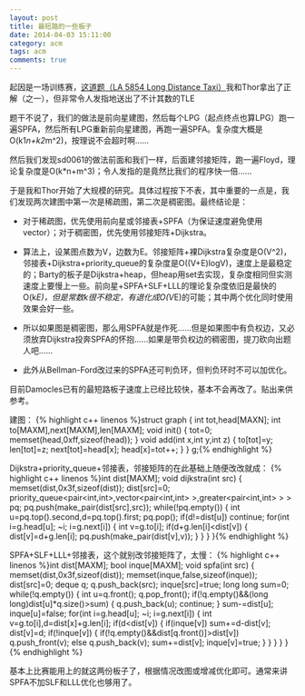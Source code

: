 ```yaml
---
layout: post
title: 最短路的一些板子
date: 2014-04-03 15:11:00
category: acm
tags: acm
comments: true
---
```

起因是一场训练赛，[这道题（LA 5854 Long Distance Taxi）](https://icpcarchive.ecs.baylor.edu/index.php?option=com_onlinejudge&Itemid=8&page=show_problem&problem=3865)我和Thor拿出了正解（之一），但非常令人发指地送出了不计其数的TLE

题干不说了，我们的做法是前向星建图，然后每个LPG（起点终点也算LPG）跑一遍SPFA，然后所有LPG重新前向星建图，再跑一遍SPFA。复杂度大概是O(k1*n+k2*m^2)，按理说不会超时啊……

然后我们发现sd0061的做法前面和我们一样，后面建邻接矩阵，跑一遍Floyd，理论复杂度是O(k*n+m^3)；令人发指的是竟然比我们的程序快一倍……

于是我和Thor开始了大规模的研究。具体过程按下不表，其中重要的一点是，我们发现两次建图中第一次是稀疏图，第二次是稠密图。最终结论是：

- 对于稀疏图，优先使用前向星或邻接表+SPFA（为保证速度避免使用vector）；对于稠密图，优先使用邻接矩阵+Dijkstra。

- 算法上，设某图点数为V，边数为E。邻接矩阵+裸Dijkstra复杂度是O(V^2)，邻接表+Dijkstra+priority_queue的复杂度是O((V+E)logV)，速度上是最稳定的；Barty的板子是Dijkstra+heap，但heap用set去实现，复杂度相同但实测速度上要慢上一些。前向星+SPFA+SLF+LLL的理论复杂度依旧是最快的O(k*E)，但是常数k很不稳定，有退化成O(V*E)的可能；其中两个优化同时使用效果会好一些。

- 所以如果图是稠密图，那么用SPFA就是作死……但是如果图中有负权边，又必须放弃Dijkstra投奔SPFA的怀抱……如果是带负权边的稠密图，提刀砍向出题人吧……

- 此外从Bellman-Ford改过来的SPFA还可判负环，但判负环时不可以加优化。

目前Damocles已有的最短路板子速度上已经比较快，基本不会再改了。贴出来供参考。

建图：
{% highlight c++ linenos %}struct graph {
    int tot,head[MAXN];
    int to[MAXM],next[MAXM],len[MAXM];
    void init() {
        tot=0;
        memset(head,0xff,sizeof(head));
    }
    void add(int x,int y,int z) {
        to[tot]=y;
        len[tot]=z;
        next[tot]=head[x];
        head[x]=tot++;
    }
} g;{% endhighlight %}

Dijkstra+priority_queue+邻接表，邻接矩阵的在此基础上随便改改就成：
{% highlight c++ linenos %}int dist[MAXM];
void dijkstra(int src) {
    memset(dist,0x3f,sizeof(dist));
    dist[src]=0;
    priority_queue<pair<int,int>,vector<pair<int,int> >,greater<pair<int,int> > > pq;
    pq.push(make_pair(dist[src],src));
    while(!pq.empty()) {
        int u=pq.top().second,d=pq.top().first;
        pq.pop();
        if(d!=dist[u])
            continue;
        for(int i=g.head[u]; ~i; i=g.next[i]) {
            int v=g.to[i];
            if(d+g.len[i]<dist[v]) {
                dist[v]=d+g.len[i];
                pq.push(make_pair(dist[v],v));
            }
        }
    }
}{% endhighlight %}

SPFA+SLF+LLL+邻接表，这个就别改邻接矩阵了，太慢：
{% highlight c++ linenos %}int dist[MAXM];
bool inque[MAXM];
void spfa(int src) {
    memset(dist,0x3f,sizeof(dist));
    memset(inque,false,sizeof(inque));
    dist[src]=0;
    deque<int> q;
    q.push_back(src);
    inque[src]=true;
    long long sum=0;
    while(!q.empty()) {
        int u=q.front();
        q.pop_front();
        if(!q.empty()&&(long long)dist[u]*q.size()>sum) {
            q.push_back(u);
            continue;
        }
        sum-=dist[u];
        inque[u]=false;
        for(int i=g.head[u]; ~i; i=g.next[i]) {
            int v=g.to[i],d=dist[x]+g.len[i];
            if(d<dist[v]) {
                if(inque[v])
                    sum+=d-dist[v];
                dist[v]=d;
                if(!inque[v]) {
                    if(!q.empty()&&dist[q.front()]>dist[v])
                        q.push_front(v);
                    else
                        q.push_back(v);
                    sum+=dist[v];
                    inque[v]=true;
                }
            }
        }
    }
}{% endhighlight %}

基本上比赛能用上的就这两份板子了，根据情况改图或增减优化即可。通常来讲SPFA不加SLF和LLL优化也够用了。